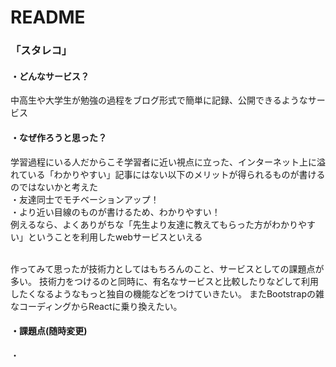 # README

### 「スタレコ」 <br>

#### ・どんなサービス？<br>
中高生や大学生が勉強の過程をブログ形式で簡単に記録、公開できるようなサービス

#### ・なぜ作ろうと思った？<br>
学習過程にいる人だからこそ学習者に近い視点に立った、インターネット上に溢れている「わかりやすい」記事にはない以下のメリットが得られるものが書けるのではないかと考えた<br>
  ・友達同士でモチベーションアップ！<br>
  ・より近い目線のものが書けるため、わかりやすい！<br>
例えるなら、よくありがちな「先生より友達に教えてもらった方がわかりやすい」ということを利用したwebサービスといえる<br><br>

作ってみて思ったが技術力としてはもちろんのこと、サービスとしての課題点が多い。
技術力をつけるのと同時に、有名なサービスと比較したりなどして利用したくなるようなもっと独自の機能などをつけていきたい。
またBootstrapの雑なコーディングからReactに乗り換えたい。

#### ・課題点(随時変更)<br>
  ・